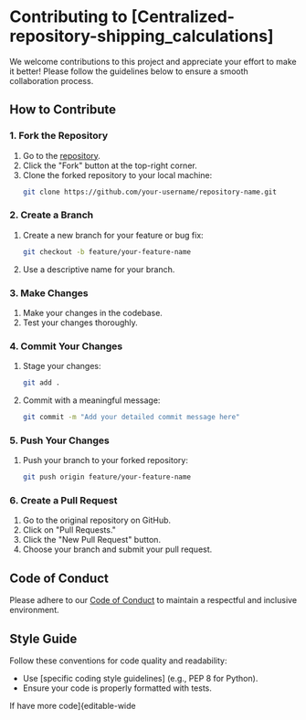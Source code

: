 # Contributing to [Centralized-repository-shipping_calculations]

We welcome contributions to this project and appreciate your effort to make it better! Please follow the guidelines below to ensure a smooth collaboration process.

## How to Contribute

### 1. Fork the Repository

1. Go to the [repository](https://github.com/AbhishekPattnaik124/Centralized-repository-shipping_calculations).
2. Click the "Fork" button at the top-right corner.
3. Clone the forked repository to your local machine:
   ```bash
   git clone https://github.com/your-username/repository-name.git
   ```

### 2. Create a Branch

1. Create a new branch for your feature or bug fix:
   ```bash
   git checkout -b feature/your-feature-name
   ```
2. Use a descriptive name for your branch.

### 3. Make Changes

1. Make your changes in the codebase.
2. Test your changes thoroughly.

### 4. Commit Your Changes

1. Stage your changes:
   ```bash
   git add .
   ```
2. Commit with a meaningful message:
   ```bash
   git commit -m "Add your detailed commit message here"
   ```

### 5. Push Your Changes

1. Push your branch to your forked repository:
   ```bash
   git push origin feature/your-feature-name
   ```

### 6. Create a Pull Request

1. Go to the original repository on GitHub.
2. Click on "Pull Requests."
3. Click the "New Pull Request" button.
4. Choose your branch and submit your pull request.

## Code of Conduct

Please adhere to our [Code of Conduct](CODE_OF_CONDUCT.md) to maintain a respectful and inclusive environment.

## Style Guide

Follow these conventions for code quality and readability:

- Use [specific coding style guidelines] (e.g., PEP 8 for Python).
- Ensure your code is properly formatted with tests.

If have more code]{editable-wide
